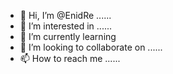 - 👋 Hi, I’m @EnidRe ......
- 👀 I’m interested in ......
- 🌱 I’m currently learning 
- 💞️ I’m looking to collaborate on ......
- 📫 How to reach me ......

<!---
EnidRe/EnidRe is a ✨ special ✨ repository because its `README.md` (this file) appears on your GitHub profile.
You can click the Preview link to take a look at your changes.
--->
